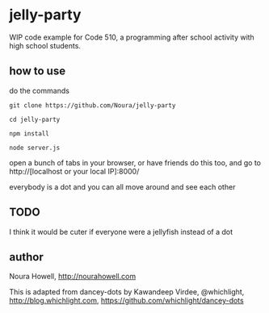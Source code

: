 jelly-party
===========
WIP code example for Code 510, a programming after school activity with high school students.

how to use
----------
do the commands

`git clone https://github.com/Noura/jelly-party`

`cd jelly-party`

`npm install`

`node server.js`

open a bunch of tabs in your browser, or have friends do this too, and go to http://[localhost or your local IP]:8000/

everybody is a dot and you can all move around and see each other

TODO
----
I think it would be cuter if everyone were a jellyfish instead of a dot

author
------
Noura Howell, http://nourahowell.com

This is adapted from dancey-dots by
Kawandeep Virdee, @whichlight, http://blog.whichlight.com,
https://github.com/whichlight/dancey-dots
